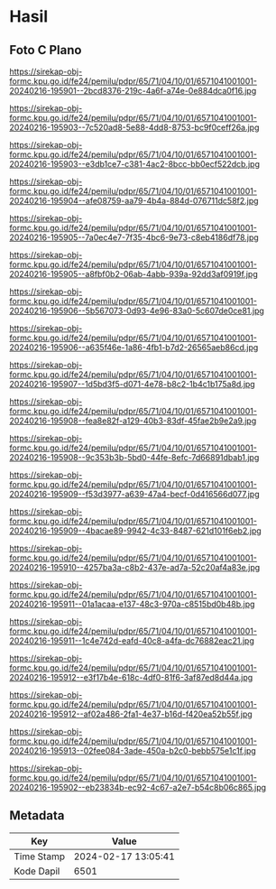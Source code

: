 # Hasil

## Foto C Plano

https://sirekap-obj-formc.kpu.go.id/fe24/pemilu/pdpr/65/71/04/10/01/6571041001001-20240216-195901--2bcd8376-219c-4a6f-a74e-0e884dca0f16.jpg

https://sirekap-obj-formc.kpu.go.id/fe24/pemilu/pdpr/65/71/04/10/01/6571041001001-20240216-195903--7c520ad8-5e88-4dd8-8753-bc9f0ceff26a.jpg

https://sirekap-obj-formc.kpu.go.id/fe24/pemilu/pdpr/65/71/04/10/01/6571041001001-20240216-195903--e3db1ce7-c381-4ac2-8bcc-bb0ecf522dcb.jpg

https://sirekap-obj-formc.kpu.go.id/fe24/pemilu/pdpr/65/71/04/10/01/6571041001001-20240216-195904--afe08759-aa79-4b4a-884d-076711dc58f2.jpg

https://sirekap-obj-formc.kpu.go.id/fe24/pemilu/pdpr/65/71/04/10/01/6571041001001-20240216-195905--7a0ec4e7-7f35-4bc6-9e73-c8eb4186df78.jpg

https://sirekap-obj-formc.kpu.go.id/fe24/pemilu/pdpr/65/71/04/10/01/6571041001001-20240216-195905--a8fbf0b2-06ab-4abb-939a-92dd3af0919f.jpg

https://sirekap-obj-formc.kpu.go.id/fe24/pemilu/pdpr/65/71/04/10/01/6571041001001-20240216-195906--5b567073-0d93-4e96-83a0-5c607de0ce81.jpg

https://sirekap-obj-formc.kpu.go.id/fe24/pemilu/pdpr/65/71/04/10/01/6571041001001-20240216-195906--a635f46e-1a86-4fb1-b7d2-26565aeb86cd.jpg

https://sirekap-obj-formc.kpu.go.id/fe24/pemilu/pdpr/65/71/04/10/01/6571041001001-20240216-195907--1d5bd3f5-d071-4e78-b8c2-1b4c1b175a8d.jpg

https://sirekap-obj-formc.kpu.go.id/fe24/pemilu/pdpr/65/71/04/10/01/6571041001001-20240216-195908--fea8e82f-a129-40b3-83df-45fae2b9e2a9.jpg

https://sirekap-obj-formc.kpu.go.id/fe24/pemilu/pdpr/65/71/04/10/01/6571041001001-20240216-195908--9c353b3b-5bd0-44fe-8efc-7d66891dbab1.jpg

https://sirekap-obj-formc.kpu.go.id/fe24/pemilu/pdpr/65/71/04/10/01/6571041001001-20240216-195909--f53d3977-a639-47a4-becf-0d416566d077.jpg

https://sirekap-obj-formc.kpu.go.id/fe24/pemilu/pdpr/65/71/04/10/01/6571041001001-20240216-195909--4bacae89-9942-4c33-8487-621d101f6eb2.jpg

https://sirekap-obj-formc.kpu.go.id/fe24/pemilu/pdpr/65/71/04/10/01/6571041001001-20240216-195910--4257ba3a-c8b2-437e-ad7a-52c20af4a83e.jpg

https://sirekap-obj-formc.kpu.go.id/fe24/pemilu/pdpr/65/71/04/10/01/6571041001001-20240216-195911--01a1acaa-e137-48c3-970a-c8515bd0b48b.jpg

https://sirekap-obj-formc.kpu.go.id/fe24/pemilu/pdpr/65/71/04/10/01/6571041001001-20240216-195911--1c4e742d-eafd-40c8-a4fa-dc76882eac21.jpg

https://sirekap-obj-formc.kpu.go.id/fe24/pemilu/pdpr/65/71/04/10/01/6571041001001-20240216-195912--e3f17b4e-618c-4df0-81f6-3af87ed8d44a.jpg

https://sirekap-obj-formc.kpu.go.id/fe24/pemilu/pdpr/65/71/04/10/01/6571041001001-20240216-195912--af02a486-2fa1-4e37-b16d-f420ea52b55f.jpg

https://sirekap-obj-formc.kpu.go.id/fe24/pemilu/pdpr/65/71/04/10/01/6571041001001-20240216-195913--02fee084-3ade-450a-b2c0-bebb575e1c1f.jpg

https://sirekap-obj-formc.kpu.go.id/fe24/pemilu/pdpr/65/71/04/10/01/6571041001001-20240216-195902--eb23834b-ec92-4c67-a2e7-b54c8b06c865.jpg


## Metadata

| Key        | Value               |
| ---------- | ------------------- |
| Time Stamp | 2024-02-17 13:05:41 |
| Kode Dapil | 6501                |



